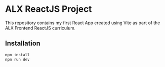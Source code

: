 # ALX ReactJS Project

This repository contains my first React App created using Vite as part of the ALX Frontend ReactJS curriculum.

## Installation

```bash
npm install
npm run dev
